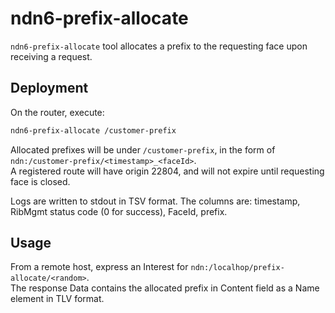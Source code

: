 # ndn6-prefix-allocate

`ndn6-prefix-allocate` tool allocates a prefix to the requesting face upon receiving a request.

## Deployment

On the router, execute:

```bash
ndn6-prefix-allocate /customer-prefix
```

Allocated prefixes will be under `/customer-prefix`, in the form of `ndn:/customer-prefix/<timestamp>_<faceId>`.  
A registered route will have origin 22804, and will not expire until requesting face is closed.

Logs are written to stdout in TSV format.
The columns are: timestamp, RibMgmt status code (0 for success), FaceId, prefix.

## Usage

From a remote host, express an Interest for `ndn:/localhop/prefix-allocate/<random>`.  
The response Data contains the allocated prefix in Content field as a Name element in TLV format.
